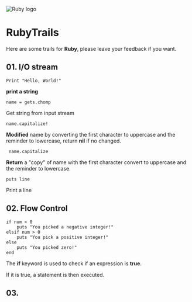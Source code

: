 ![Ruby logo](http://compsci.ca/blog/wp-content/uploads/2007/04/ruby_logo.gif)
<h1>RubyTrails</h1>

Here are some trails for **Ruby**, please leave your feedback if you want.

## 01. I/O stream


 	Print "Hello, World!"
      
   **print a string**
  
      
    name = gets.chomp
      
   Get string from input stream
   
    
    name.capitalize!
    
   **Modified** name by converting the first character to uppercase and the reminder to lowercase, return **nil** if no changed.
   
	 name.capitalize
	 
  **Return** a "copy" of name with the first character convert to uppercase and the reminder to lowercase.
      
    puts line
   Print a line
   
## 02. Flow Control
	
	if num < 0 
		puts "You picked a negative integer!"
	elsif num > 0
		puts "You pick a positive integer!"
	else
  		puts "You picked zero!"
  	end
 The **if** keyword is used to check if an expression is **true**. 
 
 If it is true, a statement is then executed. 
 
## 03. 
